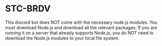 # STC-BRDV
This discord bot does NOT come with the necessary node.js modules. You must download Node.js and download all the relevant packages. If you are running it on a server that already supports Node.js, you do NOT need to download the Node.js modules to your local file system.
